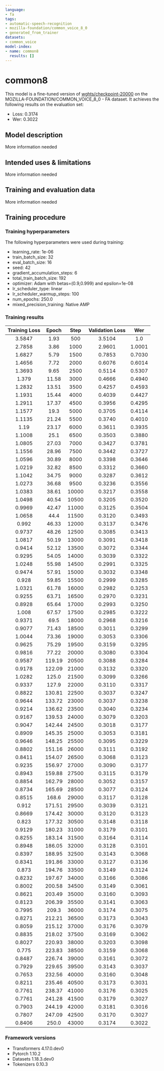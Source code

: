 ```yaml
---
language:
- fa
tags:
- automatic-speech-recognition
- mozilla-foundation/common_voice_8_0
- generated_from_trainer
datasets:
- common_voice
model-index:
- name: common8
  results: []
---
```


<!-- This model card has been generated automatically according to the information the Trainer had access to. You
should probably proofread and complete it, then remove this comment. -->

# common8

This model is a fine-tuned version of [wghts/checkpoint-20000](https://huggingface.co/wghts/checkpoint-20000) on the MOZILLA-FOUNDATION/COMMON_VOICE_8_0 - FA dataset.
It achieves the following results on the evaluation set:
- Loss: 0.3174
- Wer: 0.3022

## Model description

More information needed

## Intended uses & limitations

More information needed

## Training and evaluation data

More information needed

## Training procedure

### Training hyperparameters

The following hyperparameters were used during training:
- learning_rate: 1e-06
- train_batch_size: 32
- eval_batch_size: 16
- seed: 42
- gradient_accumulation_steps: 6
- total_train_batch_size: 192
- optimizer: Adam with betas=(0.9,0.999) and epsilon=1e-08
- lr_scheduler_type: linear
- lr_scheduler_warmup_steps: 100
- num_epochs: 250.0
- mixed_precision_training: Native AMP

### Training results

| Training Loss | Epoch  | Step  | Validation Loss | Wer    |
|:-------------:|:------:|:-----:|:---------------:|:------:|
| 3.5847        | 1.93   | 500   | 3.5104          | 1.0    |
| 2.7858        | 3.86   | 1000  | 2.9601          | 1.0001 |
| 1.6827        | 5.79   | 1500  | 0.7853          | 0.7030 |
| 1.4656        | 7.72   | 2000  | 0.6076          | 0.6014 |
| 1.3693        | 9.65   | 2500  | 0.5114          | 0.5307 |
| 1.379         | 11.58  | 3000  | 0.4666          | 0.4940 |
| 1.2832        | 13.51  | 3500  | 0.4257          | 0.4593 |
| 1.1931        | 15.44  | 4000  | 0.4039          | 0.4427 |
| 1.2911        | 17.37  | 4500  | 0.3956          | 0.4295 |
| 1.1577        | 19.3   | 5000  | 0.3705          | 0.4114 |
| 1.1135        | 21.24  | 5500  | 0.3740          | 0.4010 |
| 1.19          | 23.17  | 6000  | 0.3611          | 0.3935 |
| 1.1008        | 25.1   | 6500  | 0.3503          | 0.3880 |
| 1.0805        | 27.03  | 7000  | 0.3427          | 0.3781 |
| 1.1556        | 28.96  | 7500  | 0.3442          | 0.3727 |
| 1.0596        | 30.89  | 8000  | 0.3398          | 0.3646 |
| 1.0219        | 32.82  | 8500  | 0.3312          | 0.3660 |
| 1.1042        | 34.75  | 9000  | 0.3287          | 0.3612 |
| 1.0273        | 36.68  | 9500  | 0.3236          | 0.3556 |
| 1.0383        | 38.61  | 10000 | 0.3217          | 0.3558 |
| 1.0498        | 40.54  | 10500 | 0.3205          | 0.3520 |
| 0.9969        | 42.47  | 11000 | 0.3125          | 0.3504 |
| 1.0658        | 44.4   | 11500 | 0.3120          | 0.3493 |
| 0.992         | 46.33  | 12000 | 0.3137          | 0.3476 |
| 0.9737        | 48.26  | 12500 | 0.3085          | 0.3413 |
| 1.0817        | 50.19  | 13000 | 0.3091          | 0.3418 |
| 0.9414        | 52.12  | 13500 | 0.3072          | 0.3344 |
| 0.9295        | 54.05  | 14000 | 0.3039          | 0.3322 |
| 1.0248        | 55.98  | 14500 | 0.2991          | 0.3325 |
| 0.9474        | 57.91  | 15000 | 0.3032          | 0.3348 |
| 0.928         | 59.85  | 15500 | 0.2999          | 0.3285 |
| 1.0321        | 61.78  | 16000 | 0.2982          | 0.3253 |
| 0.9255        | 63.71  | 16500 | 0.2970          | 0.3231 |
| 0.8928        | 65.64  | 17000 | 0.2993          | 0.3250 |
| 1.008         | 67.57  | 17500 | 0.2985          | 0.3222 |
| 0.9371        | 69.5   | 18000 | 0.2968          | 0.3216 |
| 0.9077        | 71.43  | 18500 | 0.3011          | 0.3299 |
| 1.0044        | 73.36  | 19000 | 0.3053          | 0.3306 |
| 0.9625        | 75.29  | 19500 | 0.3159          | 0.3295 |
| 0.9816        | 77.22  | 20000 | 0.3080          | 0.3304 |
| 0.9587        | 119.19 | 20500 | 0.3088          | 0.3284 |
| 0.9178        | 122.09 | 21000 | 0.3132          | 0.3320 |
| 1.0282        | 125.0  | 21500 | 0.3099          | 0.3266 |
| 0.9337        | 127.9  | 22000 | 0.3110          | 0.3317 |
| 0.8822        | 130.81 | 22500 | 0.3037          | 0.3247 |
| 0.9644        | 133.72 | 23000 | 0.3037          | 0.3238 |
| 0.9214        | 136.62 | 23500 | 0.3040          | 0.3234 |
| 0.9167        | 139.53 | 24000 | 0.3079          | 0.3203 |
| 0.9047        | 142.44 | 24500 | 0.3018          | 0.3177 |
| 0.8909        | 145.35 | 25000 | 0.3053          | 0.3181 |
| 0.9646        | 148.25 | 25500 | 0.3095          | 0.3229 |
| 0.8802        | 151.16 | 26000 | 0.3111          | 0.3192 |
| 0.8411        | 154.07 | 26500 | 0.3068          | 0.3123 |
| 0.9235        | 156.97 | 27000 | 0.3090          | 0.3177 |
| 0.8943        | 159.88 | 27500 | 0.3115          | 0.3179 |
| 0.8854        | 162.79 | 28000 | 0.3052          | 0.3157 |
| 0.8734        | 165.69 | 28500 | 0.3077          | 0.3124 |
| 0.8515        | 168.6  | 29000 | 0.3117          | 0.3128 |
| 0.912         | 171.51 | 29500 | 0.3039          | 0.3121 |
| 0.8669        | 174.42 | 30000 | 0.3120          | 0.3123 |
| 0.823         | 177.32 | 30500 | 0.3148          | 0.3118 |
| 0.9129        | 180.23 | 31000 | 0.3179          | 0.3101 |
| 0.8255        | 183.14 | 31500 | 0.3164          | 0.3114 |
| 0.8948        | 186.05 | 32000 | 0.3128          | 0.3101 |
| 0.8397        | 188.95 | 32500 | 0.3143          | 0.3068 |
| 0.8341        | 191.86 | 33000 | 0.3127          | 0.3136 |
| 0.873         | 194.76 | 33500 | 0.3149          | 0.3124 |
| 0.8232        | 197.67 | 34000 | 0.3166          | 0.3086 |
| 0.8002        | 200.58 | 34500 | 0.3149          | 0.3061 |
| 0.8621        | 203.49 | 35000 | 0.3160          | 0.3093 |
| 0.8123        | 206.39 | 35500 | 0.3141          | 0.3063 |
| 0.7995        | 209.3  | 36000 | 0.3174          | 0.3075 |
| 0.8271        | 212.21 | 36500 | 0.3173          | 0.3043 |
| 0.8059        | 215.12 | 37000 | 0.3176          | 0.3079 |
| 0.8835        | 218.02 | 37500 | 0.3169          | 0.3062 |
| 0.8027        | 220.93 | 38000 | 0.3203          | 0.3098 |
| 0.775         | 223.83 | 38500 | 0.3159          | 0.3068 |
| 0.8487        | 226.74 | 39000 | 0.3161          | 0.3072 |
| 0.7929        | 229.65 | 39500 | 0.3143          | 0.3037 |
| 0.7653        | 232.56 | 40000 | 0.3160          | 0.3048 |
| 0.8211        | 235.46 | 40500 | 0.3173          | 0.3031 |
| 0.7761        | 238.37 | 41000 | 0.3176          | 0.3025 |
| 0.7761        | 241.28 | 41500 | 0.3179          | 0.3027 |
| 0.7903        | 244.19 | 42000 | 0.3181          | 0.3016 |
| 0.7807        | 247.09 | 42500 | 0.3170          | 0.3027 |
| 0.8406        | 250.0  | 43000 | 0.3174          | 0.3022 |


### Framework versions

- Transformers 4.17.0.dev0
- Pytorch 1.10.2
- Datasets 1.18.3.dev0
- Tokenizers 0.10.3
